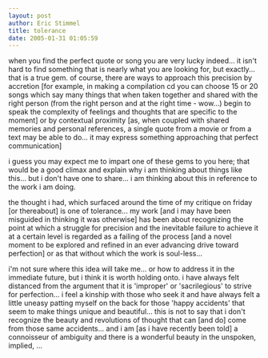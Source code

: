```yaml
---
layout: post
author: Eric Stimmel
title: tolerance
date: 2005-01-31 01:05:59
--- 
```



when you find the perfect quote or song you are very lucky indeed... it isn't hard to find something that is nearly what you are looking for, but exactly... that is a true gem. of course, there are ways to approach this precision by accretion [for example, in making a compilation cd you can choose 15 or 20 songs which say many things that when taken together and shared with the right person (from the right person and at the right time - wow...) begin to speak the complexity of feelings and thoughts that are specific to the moment] or by contextual proximity [as, when coupled with shared memories and personal references, a single quote from a movie or from a text may be able to do... it may express something approaching that perfect communication]

i guess you may expect me to impart one of these gems to you here; that would be a good climax and explain why i am thinking about things like this... but i don't have one to share... i am thinking about this in reference to the work i am doing.

the thought i had, which surfaced around the time of my critique on friday [or thereabout] is one of tolerance... my work [and i may have been misguided in thinking it was otherwise] has been about recognizing the point at which a struggle for precision and the inevitable failure to achieve it at a certain level is regarded as a failing of the process [and a novel moment to be explored and refined in an ever advancing drive toward perfection] or as that without which the work is soul-less...

i'm not sure where this idea will take me... or how to address it in the immediate future, but i think it is worth holding onto. i have always felt distanced from the argument that it is 'improper' or 'sacrilegious' to strive for perfection... i feel a kinship with those who seek it and have always felt a little uneasy patting myself on the back for those 'happy accidents' that seem to make things unique and beautiful... this is not to say that i don't recognize the beauty and revolutions of thought that can [and do] come from those same accidents... and i am [as i have recently been told] a connoisseur of ambiguity and there is a wonderful beauty in the unspoken, implied, ...


